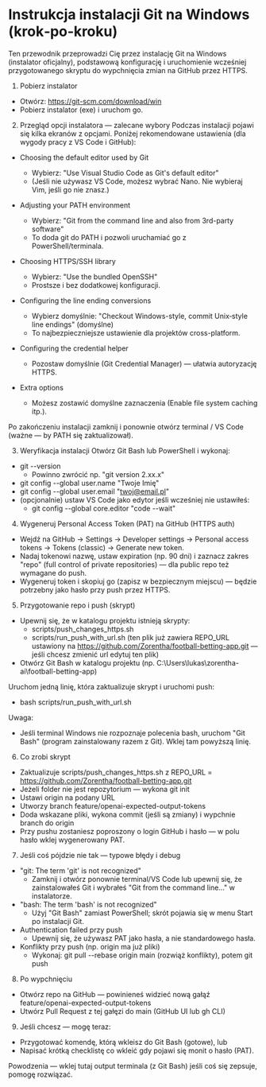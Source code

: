 Instrukcja instalacji Git na Windows (krok‑po‑kroku)
==================================================

Ten przewodnik przeprowadzi Cię przez instalację Git na Windows (instalator oficjalny), podstawową konfigurację i uruchomienie wcześniej przygotowanego skryptu do wypchnięcia zmian na GitHub przez HTTPS.

1) Pobierz instalator
- Otwórz: https://git-scm.com/download/win
- Pobierz instalator (exe) i uruchom go.

2) Przegląd opcji instalatora — zalecane wybory
Podczas instalacji pojawi się kilka ekranów z opcjami. Poniżej rekomendowane ustawienia (dla wygody pracy z VS Code i GitHub):

- Choosing the default editor used by Git
  - Wybierz: "Use Visual Studio Code as Git's default editor"
  - (Jeśli nie używasz VS Code, możesz wybrać Nano. Nie wybieraj Vim, jeśli go nie znasz.)

- Adjusting your PATH environment
  - Wybierz: "Git from the command line and also from 3rd-party software"
  - To doda git do PATH i pozwoli uruchamiać go z PowerShell/terminala.

- Choosing HTTPS/SSH library
  - Wybierz: "Use the bundled OpenSSH"
  - Prostsze i bez dodatkowej konfiguracji.

- Configuring the line ending conversions
  - Wybierz domyślnie: "Checkout Windows-style, commit Unix‑style line endings" (domyślne)
  - To najbezpieczniejsze ustawienie dla projektów cross-platform.

- Configuring the credential helper
  - Pozostaw domyślnie (Git Credential Manager) — ułatwia autoryzację HTTPS.

- Extra options
  - Możesz zostawić domyślne zaznaczenia (Enable file system caching itp.).

Po zakończeniu instalacji zamknij i ponownie otwórz terminal / VS Code (ważne — by PATH się zaktualizował).

3) Weryfikacja instalacji
Otwórz Git Bash lub PowerShell i wykonaj:
- git --version
  - Powinno zwrócić np. "git version 2.xx.x"
- git config --global user.name "Twoje Imię"
- git config --global user.email "twoj@email.pl"
- (opcjonalnie) ustaw VS Code jako edytor jeśli wcześniej nie ustawiłeś:
  - git config --global core.editor "code --wait"

4) Wygeneruj Personal Access Token (PAT) na GitHub (HTTPS auth)
- Wejdź na GitHub -> Settings -> Developer settings -> Personal access tokens -> Tokens (classic) -> Generate new token.
- Nadaj tokenowi nazwę, ustaw expiration (np. 90 dni) i zaznacz zakres "repo" (full control of private repositories) — dla public repo też wymagane do push.
- Wygeneruj token i skopiuj go (zapisz w bezpiecznym miejscu) — będzie potrzebny jako hasło przy push przez HTTPS.

5) Przygotowanie repo i push (skrypt)
- Upewnij się, że w katalogu projektu istnieją skrypty:
  - scripts/push_changes_https.sh
  - scripts/run_push_with_url.sh (ten plik już zawiera REPO_URL ustawiony na https://github.com/Zorentha/football-betting-app.git — jeśli chcesz zmienić url edytuj ten plik)
- Otwórz Git Bash w katalogu projektu (np. C:\Users\lukas\zorentha-ai\football-betting-app)

Uruchom jedną linię, która zaktualizuje skrypt i uruchomi push:
- bash scripts/run_push_with_url.sh

Uwaga:
- Jeśli terminal Windows nie rozpoznaje polecenia bash, uruchom "Git Bash" (program zainstalowany razem z Git). Wklej tam powyższą linię.

6) Co zrobi skrypt
- Zaktualizuje scripts/push_changes_https.sh z REPO_URL = https://github.com/Zorentha/football-betting-app.git
- Jeżeli folder nie jest repozytorium — wykona git init
- Ustawi origin na podany URL
- Utworzy branch feature/openai-expected-output-tokens
- Doda wskazane pliki, wykona commit (jeśli są zmiany) i wypchnie branch do origin
- Przy pushu zostaniesz poproszony o login GitHub i hasło — w polu hasło wklej wygenerowany PAT.

7) Jeśli coś pójdzie nie tak — typowe błędy i debug
- "git: The term 'git' is not recognized"
  - Zamknij i otwórz ponownie terminal/VS Code lub upewnij się, że zainstalowałeś Git i wybrałeś "Git from the command line..." w instalatorze.
- "bash: The term 'bash' is not recognized"
  - Użyj "Git Bash" zamiast PowerShell; skrót pojawia się w menu Start po instalacji Git.
- Authentication failed przy push
  - Upewnij się, że używasz PAT jako hasła, a nie standardowego hasła.
- Konflikty przy push (np. origin ma już pliki)
  - Wykonaj: git pull --rebase origin main (rozwiąż konflikty), potem git push

8) Po wypchnięciu
- Otwórz repo na GitHub — powinieneś widzieć nową gałąź feature/openai-expected-output-tokens
- Utwórz Pull Request z tej gałęzi do main (GitHub UI lub gh CLI)

9) Jeśli chcesz — mogę teraz:
- Przygotować komendę, którą wkleisz do Git Bash (gotowe), lub
- Napisać krótką checklistę co wkleić gdy pojawi się monit o hasło (PAT).  

Powodzenia — wklej tutaj output terminala (z Git Bash) jeśli coś się zepsuje, pomogę rozwiązać.
